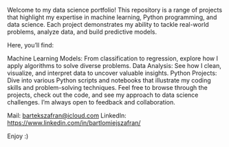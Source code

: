 Welcome to my data science portfolio! This repository is a range of projects that highlight my expertise in machine learning, Python programming, and data science. Each project demonstrates my ability to tackle real-world problems, analyze data, and build predictive models.

Here, you’ll find:

Machine Learning Models: From classification to regression, explore how I apply algorithms to solve diverse problems.
Data Analysis: See how I clean, visualize, and interpret data to uncover valuable insights.
Python Projects: Dive into various Python scripts and notebooks that illustrate my coding skills and problem-solving techniques.
Feel free to browse through the projects, check out the code, and see my approach to data science challenges. I’m always open to feedback and collaboration.

Mail: bartekszafran@icloud.com 
LinkedIn: https://www.linkedin.com/in/bartlomiejszafran/

Enjoy :)
